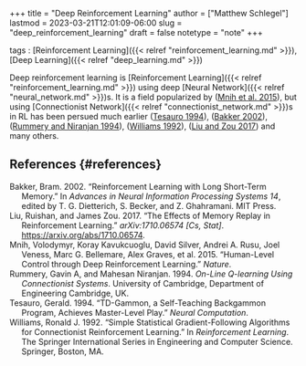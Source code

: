 +++
title = "Deep Reinforcement Learning"
author = ["Matthew Schlegel"]
lastmod = 2023-03-21T12:01:09-06:00
slug = "deep_reinforcement_learning"
draft = false
notetype = "note"
+++

tags
: [Reinforcement Learning]({{< relref "reinforcement_learning.md" >}}), [Deep Learning]({{< relref "deep_learning.md" >}})

Deep reinforcement learning is [Reinforcement Learning]({{< relref "reinforcement_learning.md" >}}) using deep [Neural Network]({{< relref "neural_network.md" >}})s. It is a field popularized by (<a href="#citeproc_bib_item_3">Mnih et al. 2015</a>), but using [Connectionist Network]({{< relref "connectionist_network.md" >}})s in RL has been persued much earlier (<a href="#citeproc_bib_item_5">Tesauro 1994</a>), (<a href="#citeproc_bib_item_1">Bakker 2002</a>), (<a href="#citeproc_bib_item_4">Rummery and Niranjan 1994</a>), (<a href="#citeproc_bib_item_6">Williams 1992</a>), (<a href="#citeproc_bib_item_2">Liu and Zou 2017</a>) and many others.


## References {#references}



<style>.csl-entry{text-indent: -1.5em; margin-left: 1.5em;}</style><div class="csl-bib-body">
  <div class="csl-entry"><a id="citeproc_bib_item_1"></a>Bakker, Bram. 2002. “Reinforcement Learning with Long Short-Term Memory.” In <i>Advances in Neural Information Processing Systems 14</i>, edited by T. G. Dietterich, S. Becker, and Z. Ghahramani. MIT Press.</div>
  <div class="csl-entry"><a id="citeproc_bib_item_2"></a>Liu, Ruishan, and James Zou. 2017. “The Effects of Memory Replay in Reinforcement Learning.” <i>arXiv:1710.06574 [Cs, Stat]</i>. <a href="https://arxiv.org/abs/1710.06574">https://arxiv.org/abs/1710.06574</a>.</div>
  <div class="csl-entry"><a id="citeproc_bib_item_3"></a>Mnih, Volodymyr, Koray Kavukcuoglu, David Silver, Andrei A. Rusu, Joel Veness, Marc G. Bellemare, Alex Graves, et al. 2015. “Human-Level Control through Deep Reinforcement Learning.” <i>Nature</i>.</div>
  <div class="csl-entry"><a id="citeproc_bib_item_4"></a>Rummery, Gavin A, and Mahesan Niranjan. 1994. <i>On-Line Q-learning Using Connectionist Systems</i>. University of Cambridge, Department of Engineering Cambridge, UK.</div>
  <div class="csl-entry"><a id="citeproc_bib_item_5"></a>Tesauro, Gerald. 1994. “TD-Gammon, a Self-Teaching Backgammon Program, Achieves Master-Level Play.” <i>Neural Computation</i>.</div>
  <div class="csl-entry"><a id="citeproc_bib_item_6"></a>Williams, Ronald J. 1992. “Simple Statistical Gradient-Following Algorithms for Connectionist Reinforcement Learning.” In <i>Reinforcement Learning</i>. The Springer International Series in Engineering and Computer Science. Springer, Boston, MA.</div>
</div>
